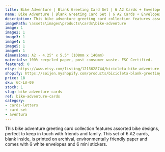 ```yaml
---
title: Bike Adventure | Blank Greeting Card Set | 6 A2 Cards + Envelopes + Stickers
name: Bike Adventure | Blank Greeting Card Set | 6 A2 Cards + Envelopes + Stickers
description: This bike adventure greeting card collection features assorted bike designs, perfect to keep in touch with friends and family. This set of 6 A2 cards, blank inside, is printed on archival, environmentally friendly paper and comes with 6 white envelopes and 6 mini stickers.
imagePath: \assets\images\products\cards\bike-adventure
image: 1
image2: 1
image3: 1
image4: 1
image5: 1
image6: 1
dimensions: A2 - 4.25" x 5.5" (108mm x 140mm)
materials: 100% recycled paper, post consumer waste. FSC Certified.
featured: 0
etsy: https://www.etsy.com/listing/1218628744/bicicleta-bike-adventure-assorted
shopify: https://soijen.myshopify.com/products/bicicleta-blank-greeting-card-set
price: 18
sku: GC-LA-09
stock: 1
slug: bike-adventure-cards
ref: bike-adventure-cards
category:
- cards-letters
- card-set
- aventura
---
```

This bike adventure greeting card collection features assorted bike designs, perfect to keep in touch with friends and family. This set of 6 A2 cards, blank inside, is printed on archival, environmentally friendly paper and comes with 6 white envelopes and 6 mini stickers.
